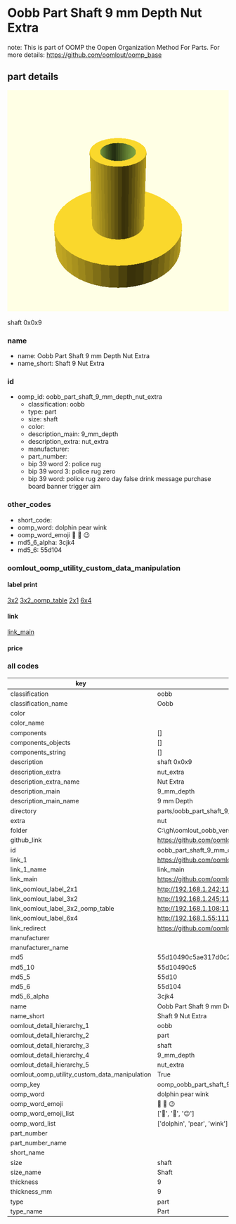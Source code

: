 # Oobb Part Shaft 9 mm Depth Nut Extra  

note: This is part of OOMP the Oopen Organization Method For Parts. For more details: https://github.com/oomlout/oomp_base

##  part details
  

[![](3dpr.png)](3dpr.png)

shaft 0x0x9



### name
* name: Oobb Part Shaft 9 mm Depth Nut Extra
* name_short: Shaft 9 Nut Extra
### id
* oomp_id: oobb_part_shaft_9_mm_depth_nut_extra
  * classification: oobb
  * type: part
  * size: shaft
  * color: 
  * description_main: 9_mm_depth
  * description_extra: nut_extra
  * manufacturer: 
  * part_number: 
  * bip 39 word 2: police rug
  * bip 39 word 3: police rug zero
  * bip 39 word: police rug zero day false drink message purchase board banner trigger aim

### other_codes
* short_code: 
* oomp_word: dolphin pear wink
* oomp_word_emoji :dolphin: :pear: :wink:
* md5_6_alpha: 3cjk4
* md5_6: 55d104






### oomlout_oomp_utility_custom_data_manipulation
#### label print
[3x2](http://192.168.1.245:1112/?label=oomp%203cjk4)
[3x2_oomp_table](http://192.168.1.108:1112/?label=oomp%203cjk4)
[2x1](http://192.168.1.242:1112/?label=oomp%203cjk4)
[6x4](http://192.168.1.55:1112/?label=oomp%203cjk4)    

#### link

[link_main](https://github.com/oomlout/oomlout_oobb_version_4_generated_parts/tree/main/navigation_oomp/oobb/part/shaft/9_mm_depth/nut_extra/part)                              

#### price







### all codes 
| key | value |  
| --- | --- |  
| classification | oobb |  
| classification_name | Oobb |  
| color |  |  
| color_name |  |  
| components | [] |  
| components_objects | [] |  
| components_string | [] |  
| description | shaft 0x0x9 |  
| description_extra | nut_extra |  
| description_extra_name | Nut Extra |  
| description_main | 9_mm_depth |  
| description_main_name | 9 mm Depth |  
| directory | parts/oobb_part_shaft_9_mm_depth_nut_extra |  
| extra | nut |  
| folder | C:\gh\oomlout_oobb_version_4_generated_parts\parts\oobb_part_shaft_9_mm_depth_nut_extra |  
| github_link | https://github.com/oomlout/oomlout_oomp_part_src/tree/main/parts/oobb_part_shaft_9_mm_depth_nut_extra |  
| id | oobb_part_shaft_9_mm_depth_nut_extra |  
| link_1 | https://github.com/oomlout/oomlout_oobb_version_4_generated_parts/tree/main/navigation_oomp/oobb/part/shaft/9_mm_depth/nut_extra/part |  
| link_1_name | link_main |  
| link_main | https://github.com/oomlout/oomlout_oobb_version_4_generated_parts/tree/main/navigation_oomp/oobb/part/shaft/9_mm_depth/nut_extra/part |  
| link_oomlout_label_2x1 | http://192.168.1.242:1112/?label=oomp%203cjk4 |  
| link_oomlout_label_3x2 | http://192.168.1.245:1112/?label=oomp%203cjk4 |  
| link_oomlout_label_3x2_oomp_table | http://192.168.1.108:1112/?label=oomp%203cjk4 |  
| link_oomlout_label_6x4 | http://192.168.1.55:1112/?label=oomp%203cjk4 |  
| link_redirect | https://github.com/oomlout/oomlout_oobb_version_4_generated_parts/tree/main/parts/oobb_shaft_09_ex_nut |  
| manufacturer |  |  
| manufacturer_name |  |  
| md5 | 55d10490c5ae317d0c292381ff6f453d |  
| md5_10 | 55d10490c5 |  
| md5_5 | 55d10 |  
| md5_6 | 55d104 |  
| md5_6_alpha | 3cjk4 |  
| name | Oobb Part Shaft 9 mm Depth Nut Extra |  
| name_short | Shaft 9 Nut Extra |  
| oomlout_detail_hierarchy_1 | oobb |  
| oomlout_detail_hierarchy_2 | part |  
| oomlout_detail_hierarchy_3 | shaft |  
| oomlout_detail_hierarchy_4 | 9_mm_depth |  
| oomlout_detail_hierarchy_5 | nut_extra |  
| oomlout_oomp_utility_custom_data_manipulation | True |  
| oomp_key | oomp_oobb_part_shaft_9_mm_depth_nut_extra |  
| oomp_word | dolphin pear wink |  
| oomp_word_emoji | :dolphin: :pear: :wink: |  
| oomp_word_emoji_list | [':dolphin:', ':pear:', ':wink:'] |  
| oomp_word_list | ['dolphin', 'pear', 'wink'] |  
| part_number |  |  
| part_number_name |  |  
| short_name |  |  
| size | shaft |  
| size_name | Shaft |  
| thickness | 9 |  
| thickness_mm | 9 |  
| type | part |  
| type_name | Part |  
